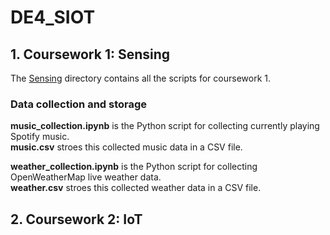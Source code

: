 # DE4_SIOT

## 1. Coursework 1: Sensing
The [Sensing](Sensing/) directory contains all the scripts for coursework 1.

### Data collection and storage

**music_collection.ipynb** is the Python script for collecting currently playing Spotify music.\
**music.csv** stroes this collected music data in a CSV file.

**weather_collection.ipynb** is the Python script for collecting OpenWeatherMap live weather data.\
**weather.csv** stroes this collected weather data in a CSV file.


## 2. Coursework 2: IoT
